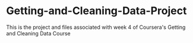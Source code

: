 # Getting-and-Cleaning-Data-Project
This is the project and files associated with week 4 of Coursera's Getting and Cleaning Data Course
